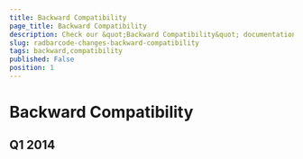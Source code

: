 ```yaml
---
title: Backward Compatibility
page_title: Backward Compatibility
description: Check our &quot;Backward Compatibility&quot; documentation article for the RadBarcode WPF control.
slug: radbarcode-changes-backward-compatibility
tags: backward,compatibility
published: False
position: 1
---
```


# Backward Compatibility

## Q1 2014